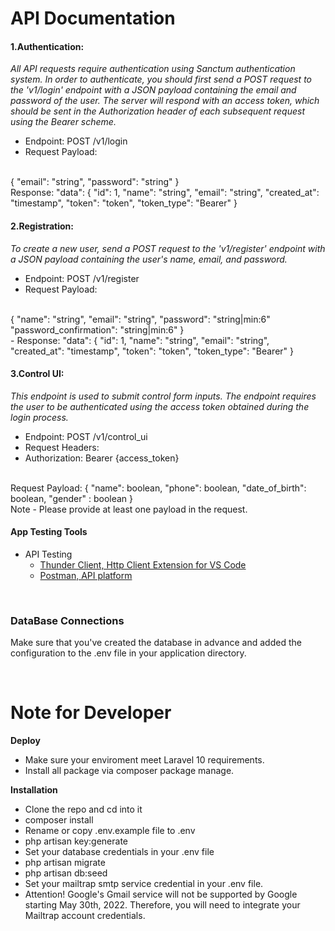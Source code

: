 # API Documentation

#### 1.Authentication:
*All API requests require authentication using Sanctum authentication system. In order to authenticate, you should first send a POST request to the 'v1/login' endpoint with a JSON payload containing the email and password of the user. The server will respond with an access token, which should be sent in the Authorization header of each subsequent request using the Bearer scheme.*
<br>

- Endpoint: POST /v1/login
- Request Payload:
<br>
{
"email": "string",
"password": "string"
}
<br>
Response:
"data": 
{
    "id": 1,
    "name": "string",
    "email": "string",
    "created_at": "timestamp",
    "token": "token",
    "token_type": "Bearer"
}

#### 2.Registration:
*To create a new user, send a POST request to the 'v1/register' endpoint with a JSON payload containing the user's name, email, and password.*

- Endpoint: POST /v1/register
- Request Payload:
<br>
{
"name": "string",
"email": "string",
"password": "string|min:6"
"password_confirmation": "string|min:6"
}
<br>
- Response:
"data": 
{
    "id": 1,
    "name": "string",
    "email": "string",
    "created_at": "timestamp",
    "token": "token",
    "token_type": "Bearer"
}
<br>

#### 3.Control UI:
*This endpoint is used to submit control form inputs. The endpoint requires the user to be authenticated using the access token obtained during the login process.*
<br>
- Endpoint: POST /v1/control_ui
- Request Headers:
- Authorization: Bearer {access_token}
<br>
Request Payload:
{
"name": boolean,
"phone": boolean,
"date_of_birth": boolean,
"gender" : boolean
}
<br>
Note - Please provide at least one payload in the request.
<br>

#### App Testing Tools

* API Testing
  * [Thunder Client, Http Client Extension for VS Code](https://www.thunderclient.io/)
  * [Postman, API platform](https://www.postman.com/)

<br>

### DataBase Connections

Make sure that you've created the database in advance and added the configuration to the .env file in your application directory.

<br>

# Note for Developer

**Deploy**

* Make sure your enviroment meet Laravel 10 requirements.
* Install all package via composer package manage.


**Installation**
* Clone the repo and cd into it
* composer install
* Rename or copy .env.example file to .env
* php artisan key:generate
* Set your database credentials in your .env file
* php artisan migrate
* php artisan db:seed
* Set your mailtrap smtp service credential in your .env file.
* Attention! Google's Gmail service will not be supported by Google starting May 30th, 2022. Therefore, you will need to integrate your Mailtrap account credentials.
